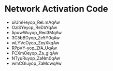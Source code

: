 # Network Activation Code
* uiUmHeyop_ReLmAqAw
* OziSYeyop_ReDbYqAw
* 5puwWuyop_Red3MqAw
* 3C5bBOyop_Ze5Y0qAw
* wLYVcOyop_ZeyXkqAw
* RPpVY-yop_ZfA_UqAw
* FCXmOeyop_Za_gIqAw
* NTyuRuyop_ZaNm0qAw
* wmCGIuyop_ZaMdwqAw